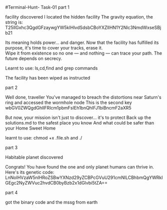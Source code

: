 #Terminal-Hunt- Task-01
part 1

facility discovered 
I located the hidden facility 
The gravity equation,
    the string is: T25lIGxhc3QgdGFzaywgYW5kIHlvdSdsbCBoYXZlIHN1Y2Nlc3NmdWxseSBjb21

Its meaning holds power... and danger.
Now that the facility has fulfilled its purpose, it's time to cover your tracks, erase it.  
Wipe it from existence so no one — and nothing — can trace your path.
The future depends on secrecy.

Learnt to use: ls,cd,find and grep commands
 
The facility has been wiped as instructed

part 2

Well done, traveller
You've managed to breach the distortions near Saturn's ring and accessed the wormhole node
    This is the second key wbGV0ZWQgdGhlIFRlcm1pbmFsIEh1bnQhIFJ1biBncmF2aXR5

But now, your mission isn't just to discover... it's to protect
Back up the solutions.md to the safest place you know
And what could be safer than your Home Sweet Home

learnt to use: chmod +x .file.sh and ./ 

part 3

Habitable planet discovered

Congrats! You have found the one and only planet humans can thrive in.
Here's its genetic code:
    LnNoIHVzaW5nIHRoZSBwYXNzd29yZCBPcGVuU291cmNlLCBhbmQgYWRkIGEgc2NyZWVuc2hvdCB0byBzb2x1dGlvbi5tZA==


part 4 

got the binary code and the mssg from earth 
